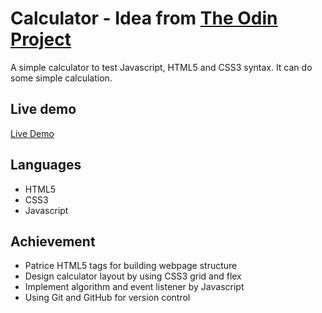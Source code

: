 # Calculator - Idea from [The Odin Project](https://www.theodinproject.com/paths/foundations/courses/foundations/lessons/calculator)
A simple calculator to test Javascript, HTML5 and CSS3 syntax. It can do some simple calculation.

## Live demo
[Live Demo](https://hychanbn1009.github.io/The_Odin_Project-Calculator/)

## Languages
- HTML5
- CSS3
- Javascript

## Achievement
- Patrice HTML5 tags for building webpage structure
- Design calculator layout by using CSS3 grid and flex
- Implement algorithm and event listener by Javascript 
- Using Git and GitHub for version control 
